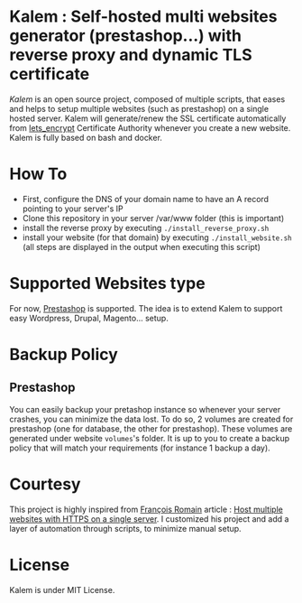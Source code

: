 Kalem : Self-hosted multi websites generator (prestashop...) with reverse proxy and dynamic TLS certificate
===========================================================================================================

*Kalem* is an open source project, composed of multiple scripts, that eases and helps to setup multiple websites (such as prestashop) on a single hosted server.
Kalem will generate/renew the SSL certificate automatically from [lets_encrypt](https://letsencrypt.org) Certificate Authority whenever you create a new website.
Kalem is fully based on bash and docker.

How To
======
* First, configure the DNS of your domain name to have an A record pointing to your server's IP
* Clone this repository in your server /var/www folder (this is important)
* install the reverse proxy by executing `./install_reverse_proxy.sh`
* install your website (for that domain) by executing `./install_website.sh` (all steps are displayed in the output when executing this script)

Supported Websites type
=======================
For now, [Prestashop](https://build.prestashop.com/news/prestashop-and-docker/) is supported.
The idea is to extend Kalem to support easy Wordpress, Drupal, Magento... setup.

Backup Policy
=============
Prestashop
----------
You can easily backup your pretashop instance so whenever your server crashes, you can minimize the data lost.
To do so, 2 volumes are created for prestashop (one for database, the other for prestashop). These volumes are generated under website `volumes`'s folder.
It is up to you to create a backup policy that will match your requirements (for instance 1 backup a day).

Courtesy
========
This project is highly inspired from [François Romain](https://medium.com/@francoisromain/) article : [Host multiple websites with HTTPS on a single server](https://medium.com/@francoisromain/host-multiple-websites-with-https-inside-docker-containers-on-a-single-server-18467484ab95).
I customized his project and add a layer of automation through scripts, to minimize manual setup.

License
=======
Kalem is under MIT License.
